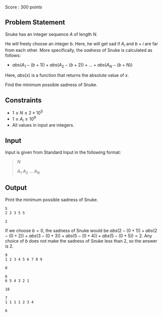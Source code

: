 Score : $300$ points

## Problem Statement

Snuke has an integer sequence $A$ of length $N$.

He will freely choose an integer $b$.
Here, he will get sad if $A_i$ and $b+i$ are far from each other.
More specifically, the *sadness* of Snuke is calculated as follows:

- $abs(A_1 - (b+1)) + abs(A_2 - (b+2)) + ... + abs(A_N - (b+N))$

Here, $abs(x)$ is a function that returns the absolute value of $x$.

Find the minimum possible sadness of Snuke.

## Constraints

- $1 \leq N \leq 2 \times 10^5$
- $1 \leq A_i \leq 10^9$
- All values in input are integers.

## Input

Input is given from Standard Input in the following format:

> $N$
> 
> $A_1$ $A_2$ $...$ $A_N$

## Output

Print the minimum possible sadness of Snuke.

```input1
5
2 2 3 5 5
```

```output1
2
```

If we choose $b=0$, the sadness of Snuke would be $abs(2-(0+1))+abs(2-(0+2))+abs(3-(0+3))+abs(5-(0+4))+abs(5-(0+5))=2$.
Any choice of $b$ does not make the sadness of Snuke less than $2$, so the answer is $2$.

```input2
9
1 2 3 4 5 6 7 8 9
```

```output2
0
```

```input3
6
6 5 4 3 2 1
```

```output3
18
```

```input4
7
1 1 1 1 2 3 4
```

```output4
6
```